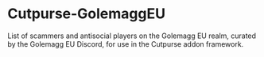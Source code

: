 # Cutpurse-GolemaggEU
List of scammers and antisocial players on the Golemagg EU realm, curated by the Golemagg EU Discord, for use in the Cutpurse addon framework.
